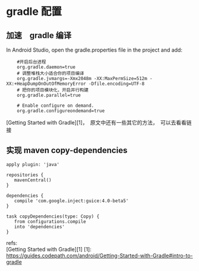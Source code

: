# gradle 配置

## 加速　gradle 编译
In Android Studio, open the gradle.properties file in the project and add:

		#开启后台进程
		org.gradle.daemon=true
		# 调整堆栈大小适合你的项目编译
		org.gradle.jvmargs=-Xmx2048m -XX:MaxPermSize=512m -XX:+HeapDumpOnOutOfMemoryError -Dfile.encoding=UTF-8
		# 把你的项目模块化，开启并行构建
		org.gradle.parallel=true

		# Enable configure on demand.
		org.gradle.configureondemand=true
[Getting Started with Gradle][1]，　原文中还有一些其它的方法，　可以去看看链接　

## 实现 maven copy-dependencies

	apply plugin: 'java'

	repositories {
	   mavenCentral()
	}

	dependencies {
	   compile 'com.google.inject:guice:4.0-beta5'
	}

	task copyDependencies(type: Copy) {
	   from configurations.compile
	   into 'dependencies'
	}



refs:  
[Getting Started with Gradle][1]
[1]: https://guides.codepath.com/android/Getting-Started-with-Gradle#intro-to-gradle
